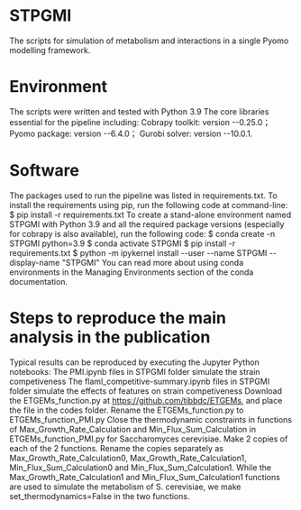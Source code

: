 # STPGMI
The scripts for simulation of metabolism and interactions in a single Pyomo modelling framework.
# Environment
The scripts were written and tested with Python 3.9
The core libraries essential for the pipeline including:
Cobrapy toolkit: version --0.25.0；
Pyomo package: version --6.4.0；
Gurobi solver: version --10.0.1.
# Software
The packages used to run the pipeline was listed in requirements.txt. To install the requirements using pip, run the following code at command-line:
$ pip install -r requirements.txt To create a stand-alone environment named STPGMI with Python 3.9 and all the required package versions (especially for cobrapy is also available), run the following code:
$ conda create -n STPGMI python=3.9 $ conda activate STPGMI $ pip install -r requirements.txt $ python -m ipykernel install --user --name STPGMI --display-name "STPGMI" You can read more about using conda environments in the Managing Environments section of the conda documentation.
# Steps to reproduce the main analysis in the publication
Typical results can be reproduced by executing the Jupyter Python notebooks:
The PMI.ipynb files in STPGMI folder simulate the strain competiveness
The flaml_competitive-summary.ipynb files in STPGMI folder simulate the effects of features on strain competiveness
Download the ETGEMs_function.py at https://github.com/tibbdc/ETGEMs, and place the file in the codes folder.
Rename the ETGEMs_function.py to ETGEMs_function_PMI.py
Close the thermodynamic constraints in functions of Max_Growth_Rate_Calculation and Min_Flux_Sum_Calculation in ETGEMs_function_PMI.py for Saccharomyces cerevisiae. Make 2 copies of each of the 2 functions. Rename the copies separately as Max_Growth_Rate_Calculation0, Max_Growth_Rate_Calculation1, Min_Flux_Sum_Calculation0 and Min_Flux_Sum_Calculation1. While the Max_Growth_Rate_Calculation1 and Min_Flux_Sum_Calculation1 functions are used to simulate the metabolism of S. cerevisiae, we make set_thermodynamics=False in the two functions.
